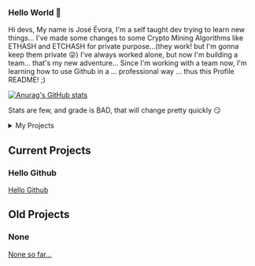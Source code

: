 ### Hello World 👋 ###

Hi devs, 
My name is José Évora, I'm a self taught dev trying to learn new things...
I've made some changes to some Crypto Mining Algorithms like ETHASH and ETCHASH for private purpose...(they work! but I'm gonna keep them private 😜)
I've always worked alone, but now I'm building a team... that's my new adventure...
Since I'm working with a team now, I'm learning how to use Github in a ... professional way ... thus this Profile README! ;)

[![Anurag's GitHub stats](https://github-readme-stats.vercel.app/api?username=Josevora)](https://github.com/anuraghazra/github-readme-stats)

Stats are few, and grade is BAD, that will change pretty quickly 😏

<!-- TABLE OF CONTENTS -->
<details>
  <summary>My Projects</summary>
  <ol>
    <li>
      <a href="#current-projects">Current Projects</a>
      <ul>
        <li><a href="#hello-github">Hello Github</a></li>
      </ul>
    </li>
    <li>
      <a href="#old-projetcs">Old Projects</a>
      <ul>
        <li><a href="#none">None</a></li>
      </ul>
    </li>
  </ol>
</details>

<!-- Current Projects -->
## Current Projects

### Hello Github
<a href="https://github.com/Josevora/HelloGithub">Hello Github</a>

<!-- Old Projects -->
## Old Projects

### None
<a href="#">None so far...</a>


